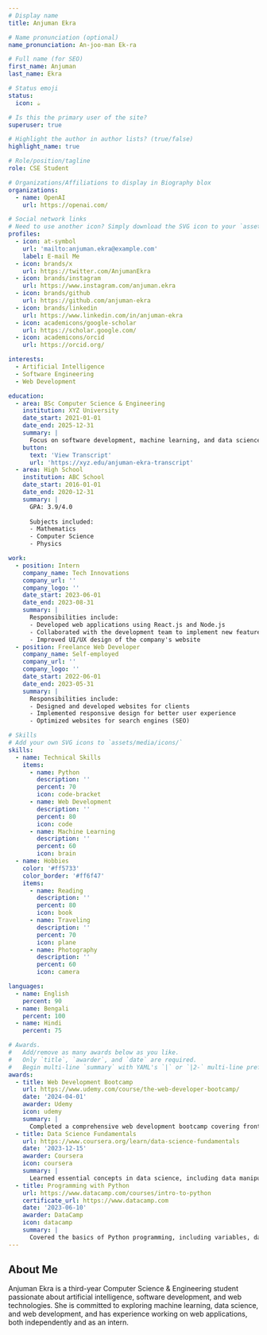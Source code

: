 ```yaml
---
# Display name
title: Anjuman Ekra

# Name pronunciation (optional)
name_pronunciation: An-joo-man Ek-ra

# Full name (for SEO)
first_name: Anjuman
last_name: Ekra

# Status emoji
status:
  icon: ☕️

# Is this the primary user of the site?
superuser: true

# Highlight the author in author lists? (true/false)
highlight_name: true

# Role/position/tagline
role: CSE Student

# Organizations/Affiliations to display in Biography blox
organizations:
  - name: OpenAI
    url: https://openai.com/

# Social network links
# Need to use another icon? Simply download the SVG icon to your `assets/media/icons/` folder.
profiles:
  - icon: at-symbol
    url: 'mailto:anjuman.ekra@example.com'
    label: E-mail Me
  - icon: brands/x
    url: https://twitter.com/AnjumanEkra
  - icon: brands/instagram
    url: https://www.instagram.com/anjuman.ekra
  - icon: brands/github
    url: https://github.com/anjuman-ekra
  - icon: brands/linkedin
    url: https://www.linkedin.com/in/anjuman-ekra
  - icon: academicons/google-scholar
    url: https://scholar.google.com/
  - icon: academicons/orcid
    url: https://orcid.org/

interests:
  - Artificial Intelligence
  - Software Engineering
  - Web Development

education:
  - area: BSc Computer Science & Engineering
    institution: XYZ University
    date_start: 2021-01-01
    date_end: 2025-12-31
    summary: |
      Focus on software development, machine learning, and data science.
    button:
      text: 'View Transcript'
      url: 'https://xyz.edu/anjuman-ekra-transcript'
  - area: High School
    institution: ABC School
    date_start: 2016-01-01
    date_end: 2020-12-31
    summary: |
      GPA: 3.9/4.0
      
      Subjects included:
      - Mathematics
      - Computer Science
      - Physics

work:
  - position: Intern
    company_name: Tech Innovations
    company_url: ''
    company_logo: ''
    date_start: 2023-06-01
    date_end: 2023-08-31
    summary: |
      Responsibilities include:
      - Developed web applications using React.js and Node.js
      - Collaborated with the development team to implement new features
      - Improved UI/UX design of the company's website
  - position: Freelance Web Developer
    company_name: Self-employed
    company_url: ''
    company_logo: ''
    date_start: 2022-06-01
    date_end: 2023-05-31
    summary: |
      Responsibilities include:
      - Designed and developed websites for clients
      - Implemented responsive design for better user experience
      - Optimized websites for search engines (SEO)

# Skills
# Add your own SVG icons to `assets/media/icons/`
skills:
  - name: Technical Skills
    items:
      - name: Python
        description: ''
        percent: 70
        icon: code-bracket
      - name: Web Development
        description: ''
        percent: 80
        icon: code
      - name: Machine Learning
        description: ''
        percent: 60
        icon: brain
  - name: Hobbies
    color: '#ff5733'
    color_border: '#ff6f47'
    items:
      - name: Reading
        description: ''
        percent: 80
        icon: book
      - name: Traveling
        description: ''
        percent: 70
        icon: plane
      - name: Photography
        description: ''
        percent: 60
        icon: camera

languages:
  - name: English
    percent: 90
  - name: Bengali
    percent: 100
  - name: Hindi
    percent: 75

# Awards.
#   Add/remove as many awards below as you like.
#   Only `title`, `awarder`, and `date` are required.
#   Begin multi-line `summary` with YAML's `|` or `|2-` multi-line prefix and indent 2 spaces below
awards:
  - title: Web Development Bootcamp
    url: https://www.udemy.com/course/the-web-developer-bootcamp/
    date: '2024-04-01'
    awarder: Udemy
    icon: udemy
    summary: |
      Completed a comprehensive web development bootcamp covering front-end and back-end technologies. Gained hands-on experience with React, Node.js, HTML, CSS, and JavaScript.
  - title: Data Science Fundamentals
    url: https://www.coursera.org/learn/data-science-fundamentals
    date: '2023-12-15'
    awarder: Coursera
    icon: coursera
    summary: |
      Learned essential concepts in data science, including data manipulation, analysis, and visualization techniques using Python and R.
  - title: Programming with Python
    url: https://www.datacamp.com/courses/intro-to-python
    certificate_url: https://www.datacamp.com
    date: '2023-06-10'
    awarder: DataCamp
    icon: datacamp
    summary: |
      Covered the basics of Python programming, including variables, data types, control structures, and functions.
---
```

## About Me

Anjuman Ekra is a third-year Computer Science & Engineering student passionate about artificial intelligence, software development, and web technologies. She is committed to exploring machine learning, data science, and web development, and has experience working on web applications, both independently and as an intern.
